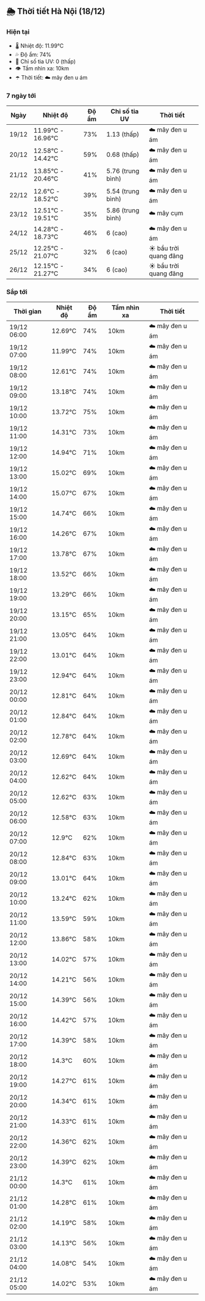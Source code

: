 ## 🌦️ Thời tiết Hà Nội (18/12)

### Hiện tại

- 🌡️ Nhiệt độ: 11.99℃
- 💦 Độ ẩm: 74%
- 🌟 Chỉ số tia UV: 0 (thấp)
- 👁️ Tầm nhìn xa: 10km
- ☂️ Thời tiết: ☁️ mây đen u ám

### 7 ngày tới

| Ngày | Nhiệt độ | Độ ẩm | Chỉ số tia UV | Thời tiết |
| --- | --- | --- | --- | --- |
| 19/12 | 11.99℃ - 16.96℃ | 73% | 1.13 (thấp) | ☁️ mây đen u ám |
| 20/12 | 12.58℃ - 14.42℃ | 59% | 0.68 (thấp) | ☁️ mây đen u ám |
| 21/12 | 13.85℃ - 20.46℃ | 41% | 5.76 (trung bình) | ☁️ mây đen u ám |
| 22/12 | 12.6℃ - 18.52℃ | 39% | 5.54 (trung bình) | ☁️ mây đen u ám |
| 23/12 | 12.51℃ - 19.51℃ | 35% | 5.86 (trung bình) | ☁️ mây cụm |
| 24/12 | 14.28℃ - 18.73℃ | 46% | 6 (cao) | ☁️ mây đen u ám |
| 25/12 | 12.25℃ - 21.07℃ | 32% | 6 (cao) | ☀️ bầu trời quang đãng |
| 26/12 | 12.15℃ - 21.27℃ | 34% | 6 (cao) | ☀️ bầu trời quang đãng |

### Sắp tới

| Thời gian | Nhiệt độ | Độ ẩm | Tầm nhìn xa | Thời tiết |
| --- | --- | --- | --- | --- |
| 19/12 06:00 | 12.69℃ | 74% | 10km | ☁️ mây đen u ám |
| 19/12 07:00 | 11.99℃ | 74% | 10km | ☁️ mây đen u ám |
| 19/12 08:00 | 12.61℃ | 74% | 10km | ☁️ mây đen u ám |
| 19/12 09:00 | 13.18℃ | 74% | 10km | ☁️ mây đen u ám |
| 19/12 10:00 | 13.72℃ | 75% | 10km | ☁️ mây đen u ám |
| 19/12 11:00 | 14.31℃ | 73% | 10km | ☁️ mây đen u ám |
| 19/12 12:00 | 14.94℃ | 71% | 10km | ☁️ mây đen u ám |
| 19/12 13:00 | 15.02℃ | 69% | 10km | ☁️ mây đen u ám |
| 19/12 14:00 | 15.07℃ | 67% | 10km | ☁️ mây đen u ám |
| 19/12 15:00 | 14.74℃ | 66% | 10km | ☁️ mây đen u ám |
| 19/12 16:00 | 14.26℃ | 67% | 10km | ☁️ mây đen u ám |
| 19/12 17:00 | 13.78℃ | 67% | 10km | ☁️ mây đen u ám |
| 19/12 18:00 | 13.52℃ | 66% | 10km | ☁️ mây đen u ám |
| 19/12 19:00 | 13.29℃ | 66% | 10km | ☁️ mây đen u ám |
| 19/12 20:00 | 13.15℃ | 65% | 10km | ☁️ mây đen u ám |
| 19/12 21:00 | 13.05℃ | 64% | 10km | ☁️ mây đen u ám |
| 19/12 22:00 | 13.01℃ | 64% | 10km | ☁️ mây đen u ám |
| 19/12 23:00 | 12.94℃ | 64% | 10km | ☁️ mây đen u ám |
| 20/12 00:00 | 12.81℃ | 64% | 10km | ☁️ mây đen u ám |
| 20/12 01:00 | 12.84℃ | 64% | 10km | ☁️ mây đen u ám |
| 20/12 02:00 | 12.78℃ | 64% | 10km | ☁️ mây đen u ám |
| 20/12 03:00 | 12.69℃ | 64% | 10km | ☁️ mây đen u ám |
| 20/12 04:00 | 12.62℃ | 64% | 10km | ☁️ mây đen u ám |
| 20/12 05:00 | 12.62℃ | 63% | 10km | ☁️ mây đen u ám |
| 20/12 06:00 | 12.58℃ | 63% | 10km | ☁️ mây đen u ám |
| 20/12 07:00 | 12.9℃ | 62% | 10km | ☁️ mây đen u ám |
| 20/12 08:00 | 12.84℃ | 63% | 10km | ☁️ mây đen u ám |
| 20/12 09:00 | 13.01℃ | 64% | 10km | ☁️ mây đen u ám |
| 20/12 10:00 | 13.24℃ | 62% | 10km | ☁️ mây đen u ám |
| 20/12 11:00 | 13.59℃ | 59% | 10km | ☁️ mây đen u ám |
| 20/12 12:00 | 13.86℃ | 58% | 10km | ☁️ mây đen u ám |
| 20/12 13:00 | 14.02℃ | 57% | 10km | ☁️ mây đen u ám |
| 20/12 14:00 | 14.21℃ | 56% | 10km | ☁️ mây đen u ám |
| 20/12 15:00 | 14.39℃ | 56% | 10km | ☁️ mây đen u ám |
| 20/12 16:00 | 14.42℃ | 57% | 10km | ☁️ mây đen u ám |
| 20/12 17:00 | 14.39℃ | 58% | 10km | ☁️ mây đen u ám |
| 20/12 18:00 | 14.3℃ | 60% | 10km | ☁️ mây đen u ám |
| 20/12 19:00 | 14.27℃ | 61% | 10km | ☁️ mây đen u ám |
| 20/12 20:00 | 14.34℃ | 61% | 10km | ☁️ mây đen u ám |
| 20/12 21:00 | 14.33℃ | 61% | 10km | ☁️ mây đen u ám |
| 20/12 22:00 | 14.36℃ | 62% | 10km | ☁️ mây đen u ám |
| 20/12 23:00 | 14.39℃ | 62% | 10km | ☁️ mây đen u ám |
| 21/12 00:00 | 14.3℃ | 61% | 10km | ☁️ mây đen u ám |
| 21/12 01:00 | 14.28℃ | 61% | 10km | ☁️ mây đen u ám |
| 21/12 02:00 | 14.19℃ | 58% | 10km | ☁️ mây đen u ám |
| 21/12 03:00 | 14.13℃ | 56% | 10km | ☁️ mây đen u ám |
| 21/12 04:00 | 14.08℃ | 54% | 10km | ☁️ mây đen u ám |
| 21/12 05:00 | 14.02℃ | 53% | 10km | ☁️ mây đen u ám |
